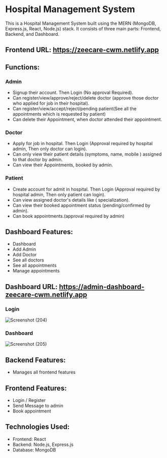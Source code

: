 # Hospital Management System
 This is a Hospital Management System built using the MERN (MongoDB, Express.js, React, Node.js) stack. It consists of three main parts: Frontend, Backend, and Dashboard.
 
## Frontend URL: https://zeecare-cwm.netlify.app



## Functions:
### Admin
 - Signup their account. Then Login (No approval Required).
 - Can register/view/approve/reject/delete doctor (approve those doctor who applied for job in 
   their hospital).
 - Can register/view/accept/reject/pending patient(See all the appointments which is 
   requested by patient)
 - Can delete their Appointment, when doctor attended their appointment.
 
### Doctor
 - Apply for job in hospital. Then Login (Approval required by hospital admin, Then only doctor 
   can login).
 - Can only view their patient details (symptoms, name, mobile ) assigned to that doctor by 
    admin.
 - Can view their Appointments, booked by admin.
   
### Patient
 - Create account for admit in hospital. Then Login (Approval required by hospital admin, Then 
   only patient can login).
 - Can view assigned doctor's details like ( specialization).
 - Can view their booked appointment status (pending/confirmed by admin).
 - Can book appointments.(approval required by admin)


 ## Dashboard Features:
  - Dashboard
  - Add Admin
  - Add Doctor
  - See all doctors
  - See all appointments
  - Manage appointments

## Dashboard URL: https://admin-dashboard-zeecare-cwm.netlify.app

### Login
![Screenshot (204)](https://github.com/Madhavising/Hospital_Management_System/assets/106488125/047549b7-35ce-48b1-9132-3f1f1313c34b)

### Dashboard
![Screenshot (205)](https://github.com/Madhavising/Hospital_Management_System/assets/106488125/ca21bb18-6867-4351-8bbb-b58b159c809d)


## Backend Features:
  - Manages all frontend features

## Frontend Features:
  - Login / Register
  - Send Message to admin
  - Book appointment

## Technologies Used:
  - Frontend: React
  - Backend: Node.js, Express.js
  - Database: MongoDB
